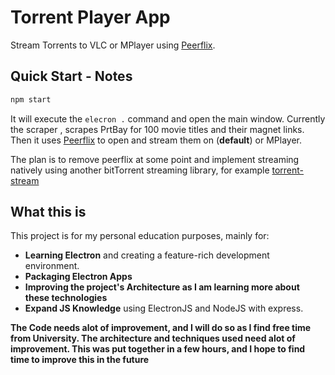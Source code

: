 # Torrent Player App
Stream Torrents to VLC or MPlayer using [Peerflix](https://www.npmjs.com/package/peerflix).


## Quick Start - Notes

```sh
npm start
```
It will execute the `elecron .` command and open the main window.
Currently the scraper , scrapes PrtBay for 100 movie titles and their magnet links.
Then it uses [Peerflix](https://www.npmjs.com/package/peerflix)  to open and stream them on (**default**) or MPlayer.

The plan is to remove peerflix at some point and implement streaming natively using another bitTorrent streaming library, 
for example [torrent-stream](https://github.com/mafintosh/torrent-stream)

## What this is

This project is for my personal education purposes, mainly for:

* **Learning Electron** and creating a feature-rich development environment.
* **Packaging Electron Apps**
* **Improving the project's Architecture as I am learning more about these technologies**
* **Expand JS Knowledge** using ElectronJS and NodeJS with express.

**The Code needs alot of improvement, and I will do so as I find free time from University. The architecture and techniques used
need alot of improvement. This was put together in a few hours, and I hope to find time to improve this in the future**
